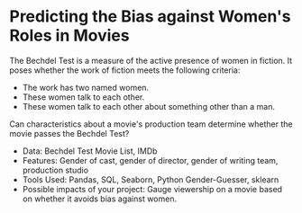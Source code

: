 # Predicting the Bias against Women's Roles in Movies
The Bechdel Test is a measure of the active presence of women in fiction. It poses whether the work of fiction meets the following criteria:
* The work has two named women.
* These women talk to each other.
* These women talk to each other about something other than a man.

Can characteristics about a movie's production team determine whether the movie passes the Bechdel Test?
* Data: Bechdel Test Movie List, IMDb
* Features: Gender of cast, gender of director, gender of writing team, production studio
* Tools Used: Pandas, SQL, Seaborn, Python Gender-Guesser, sklearn
* Possible impacts of your project: Gauge viewership on a movie based on whether it avoids bias against women.
